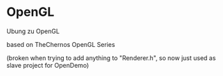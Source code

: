 # OpenGL
Ubung zu OpenGL

based on TheChernos OpenGL Series

(broken when trying to add anything to "Renderer.h", so now just used as slave project for OpenDemo)
